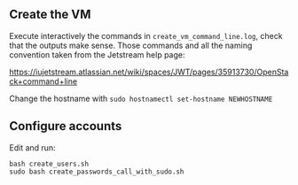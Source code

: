 ## Create the VM

Execute interactively the commands in `create_vm_command_line.log`,
check that the outputs make sense.
Those commands and all the naming convention taken from the Jetstream help page:

<https://iujetstream.atlassian.net/wiki/spaces/JWT/pages/35913730/OpenStack+command+line>

Change the hostname with `sudo hostnamectl set-hostname NEWHOSTNAME`

## Configure accounts

Edit and run:

    bash create_users.sh
    sudo bash create_passwords_call_with_sudo.sh

